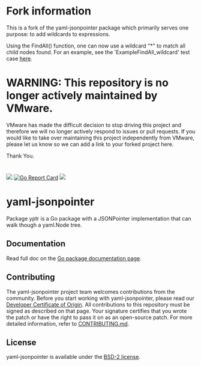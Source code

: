 # Fork information

This is a fork of the yaml-jsonpointer package which primarily serves one purpose: to add wildcards to expressions.

Using the FindAll() function, one can now use a wildcard "*" to match all child nodes found. For an example, see the 'ExampleFindAll_wildcard' test case [here](yptr_test.go#L80).

# WARNING: This repository is no longer actively maintained by VMware.

VMware has made the difficult decision to stop driving this project and therefore we will no longer actively respond
to issues or pull requests. If you would like to take over maintaining this project independently from VMware, please
let us know so we can add a link to your forked project here.

Thank You.

#
#

[![](https://godoc.org/github.com/github.com/vmware-labs/yaml-jsonpointer?status.svg)](https://pkg.go.dev/github.com/vmware-labs/yaml-jsonpointer?tab=doc)
[![Go Report Card](https://goreportcard.com/badge/github.com/vmware-labs/yaml-jsonpointer)](https://goreportcard.com/report/github.com/vmware-labs/yaml-jsonpointer)
![](https://github.com/vmware-labs/yaml-jsonpointer/workflows/CI/badge.svg)


# yaml-jsonpointer

Package yptr is a Go package with a JSONPointer implementation that can walk though a yaml.Node tree.

## Documentation

Read full doc on the [Go package documentation page](https://pkg.go.dev/github.com/vmware-labs/yaml-jsonpointer?tab=doc).

## Contributing

The yaml-jsonpointer project team welcomes contributions from the community. Before you start working with yaml-jsonpointer, please
read our [Developer Certificate of Origin](https://cla.vmware.com/dco). All contributions to this repository must be
signed as described on that page. Your signature certifies that you wrote the patch or have the right to pass it on
as an open-source patch. For more detailed information, refer to [CONTRIBUTING.md](CONTRIBUTING.md).

## License

yaml-jsonpointer is available under the [BSD-2 license](LICENSE).
